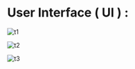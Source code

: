 # User Interface ( UI ) :

![t1](https://github.com/Mitesh2020/Simple-Toast-App/assets/75556442/6cd947d4-bb3d-4c72-a022-a751ecedcd8f)

![t2](https://github.com/Mitesh2020/Simple-Toast-App/assets/75556442/d0d27103-6a7d-4c44-a03a-41c2dd5b1f66)

![t3](https://github.com/Mitesh2020/Simple-Toast-App/assets/75556442/5615d8c2-9279-489c-ba3b-3e17044eb3e6)
